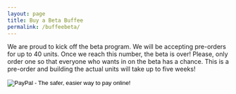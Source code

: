 ```yaml
---
layout: page
title: Buy a Beta Buffee
permalink: /buffeebeta/
---
```


We are proud to kick off the beta program. We will be accepting pre-orders for up to 40 units. Once we reach this number, the beta is over! Please, only order one so that everyone who wants in on the beta has a chance. This is a pre-order and building the actual units will take up to five weeks!

<form action="https://www.paypal.com/cgi-bin/webscr" method="post" target="_top">
<input type="hidden" name="cmd" value="_s-xclick">
<input type="hidden" name="hosted_button_id" value="TYFUG3G6V568U">
<input type="image" src="https://www.paypalobjects.com/en_US/i/btn/btn_buynowCC_LG.gif" border="0" name="submit" alt="PayPal - The safer, easier way to pay online!">
<img alt="" border="0" src="https://www.paypalobjects.com/en_US/i/scr/pixel.gif" width="1" height="1">
</form>
